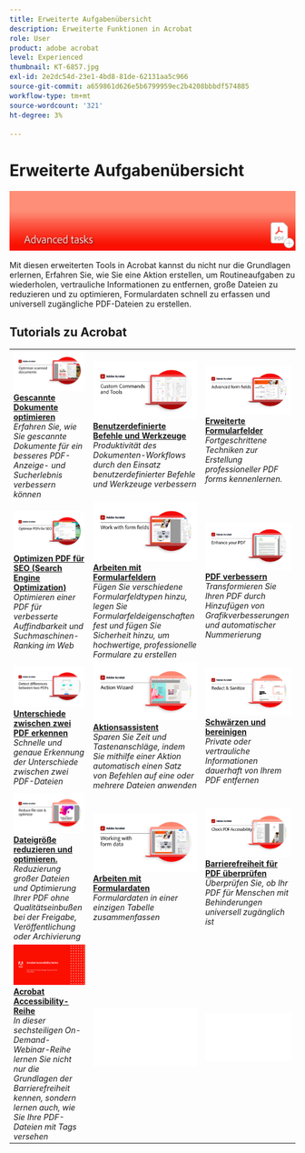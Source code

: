 ```yaml
---
title: Erweiterte Aufgabenübersicht
description: Erweiterte Funktionen in Acrobat
role: User
product: adobe acrobat
level: Experienced
thumbnail: KT-6857.jpg
exl-id: 2e2dc54d-23e1-4bd8-81de-62131aa5c966
source-git-commit: a659861d626e5b6799959ec2b4208bbbdf574885
workflow-type: tm+mt
source-wordcount: '321'
ht-degree: 3%

---
```


# Erweiterte Aufgabenübersicht

![Acrobat - Erste Schritte](../assets/Hero-AdvancedTasks.png)

Mit diesen erweiterten Tools in Acrobat kannst du nicht nur die Grundlagen erlernen, Erfahren Sie, wie Sie eine Aktion erstellen, um Routineaufgaben zu wiederholen, vertrauliche Informationen zu entfernen, große Dateien zu reduzieren und zu optimieren, Formulardaten schnell zu erfassen und universell zugängliche PDF-Dateien zu erstellen.

## Tutorials zu Acrobat

<table style="table-layout:fixed">
<tr>
  <td>
    <a href="optimizescan.md">
      <img alt="Gescannte Dokumente optimieren" src="../assets/Scan_1280.png" />
    </a>
    <div>
    <a href="optimizescan.md"><strong>Gescannte Dokumente optimieren</strong></a>
    </div>
    <em>Erfahren Sie, wie Sie gescannte Dokumente für ein besseres PDF-Anzeige- und Sucherlebnis verbessern können</em>
    <br>
  </td>
  <td>
    <a href="custom.md">
      <img alt="Benutzerdefinierte Befehle und Werkzeuge" src="../assets/Createcustom_1280.png" />
    </a>
    <div>
    <a href="custom.md"><strong>Benutzerdefinierte Befehle und Werkzeuge</strong></a>
    </div>
    <em>Produktivität des Dokumenten-Workflows durch den Einsatz benutzerdefinierter Befehle und Werkzeuge verbessern</em>
    <br>
  </td>
  <td>
    <a href="advancedforms.md">
      <img alt="Erweiterte Formularfelder" src="../assets/Advancedforms_1280.png" />
    </a>
    <div>
    <a href="advancedforms.md"><strong>Erweiterte Formularfelder</strong></a>
    </div>
    <em>Fortgeschrittene Techniken zur Erstellung professioneller PDF forms kennenlernen.</em>
    <br>
  </td>
</tr>
<tr>
  <td>
    <a href="optimizeseo.md">
      <img alt="Optimizen PDF für SEO (Search Engine Optimization)" src="../assets/seo_1280.png" />
    </a>
    <div>
    <a href="optimizeseo.md"><strong>Optimizen PDF für SEO (Search Engine Optimization)</strong></a>
    </div>
    <em>Optimieren einer PDF für verbesserte Auffindbarkeit und Suchmaschinen-Ranking im Web</em>
    <br>
  </td>
  <td>
    <a href="workforms.md">
      <img alt="Arbeiten mit Formularfeldern" src="../assets/Workform_1280.png" />
    </a>
    <div>
    <a href="workforms.md"><strong>Arbeiten mit Formularfeldern</strong></a>
    </div>
    <em>Fügen Sie verschiedene Formularfeldtypen hinzu, legen Sie Formularfeldeigenschaften fest und fügen Sie Sicherheit hinzu, um hochwertige, professionelle Formulare zu erstellen</em>
    <br>
  </td>
  <td>
    <a href="enhance.md">
      <img alt="PDF verbessern" src="../assets/Enhance_1280.png" />
    </a>
    <div>
    <a href="enhance.md"><strong>PDF verbessern</strong></a>
    </div>
    <em>Transformieren Sie Ihren PDF durch Hinzufügen von Grafikverbesserungen und automatischer Nummerierung</em>
    <br>
  </td>   
</tr>
<tr>
  <td>
    <a href="compare.md">
      <img alt="Unterschiede zwischen zwei PDF erkennen" src="../assets/Compare_1280.png" />
    </a>
    <div>
    <a href="compare.md"><strong>Unterschiede zwischen zwei PDF erkennen</strong></a>
    </div>
    <em>Schnelle und genaue Erkennung der Unterschiede zwischen zwei PDF-Dateien</em>
    <br>
  </td>
  <td>
    <a href="action.md">
      <img alt="Aktionsassistent" src="../assets/Action.jpg" />
    </a>
    <div>
    <a href="action.md"><strong>Aktionsassistent</strong></a>
    </div>
    <em>Sparen Sie Zeit und Tastenanschläge, indem Sie mithilfe einer Aktion automatisch einen Satz von Befehlen auf eine oder mehrere Dateien anwenden</em>
    <br>
  </td>
  <td>
    <a href="redact.md">
      <img alt="Schwärzen und bereinigen" src="../assets/Redact.jpg" />
    </a>
    <div>
    <a href="redact.md"><strong>Schwärzen und bereinigen</strong></a>
    </div>
    <em>Private oder vertrauliche Informationen dauerhaft von Ihrem PDF entfernen</em>
    <br>
  </td>
</tr>
<tr>
 <td>
    <a href="reduce.md">
      <img alt="Dateigröße reduzieren und optimieren." src="../assets/Reduce.jpg" />
    </a>
    <div>
    <a href="reduce.md"><strong>Dateigröße reduzieren und optimieren.</strong></a>
    </div>
    <em>Reduzierung großer Dateien und Optimierung Ihrer PDF ohne Qualitätseinbußen bei der Freigabe, Veröffentlichung oder Archivierung</em>
    <br>
  </td>
  <td>
    <a href="formdata.md">
      <img alt="Aktionsassistent" src="../assets/FormData.jpg" />
    </a>
    <div>
    <a href="formdata.md"><strong>Arbeiten mit Formulardaten</strong></a>
    </div>
    <em>Formulardaten in einer einzigen Tabelle zusammenfassen</em>
    <br>
  </td>
  <td>
    <a href="accessibility.md">
      <img alt="Barrierefreiheit für PDF überprüfen" src="../assets/Checkaccessible_1280.jpg" />
    </a>
    <div>
    <a href="accessibility.md"><strong>Barrierefreiheit für PDF überprüfen</strong></a>
    </div>
    <em>Überprüfen Sie, ob Ihr PDF für Menschen mit Behinderungen universell zugänglich ist</em>
    <br>
  </td>
</tr>
<tr>
  <td>
    <a href="accessibility-series.md">
      <img alt="Vorbereiten barrierefreier PDF-Dateien" src="../assets/Accessibilityseries_1280.png" />
    </a>
    <div>
    <a href="accessibility-series.md"><strong>Acrobat Accessibility-Reihe</strong></a>
    </div>
    <em>In dieser sechsteiligen On-Demand-Webinar-Reihe lernen Sie nicht nur die Grundlagen der Barrierefreiheit kennen, sondern lernen auch, wie Sie Ihre PDF-Dateien mit Tags versehen</em>
    <br>
  </td>
  <td>
   <img alt="Spacer" src="../assets/Whitespacer.png" />
    <div>
    <br>
  </td>
  <td>
   <img alt="Spacer" src="../assets/Whitespacer.png" />
    <div>
    <br>
  </td>  
</tr>
</table>
